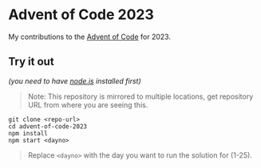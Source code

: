 # Advent of Code 2023

My contributions to the [Advent of Code](https://adventofcode.com/) for 2023.

## Try it out

_(you need to have [node.js](https://nodejs.org/) installed first)_

> Note: This repository is mirrored to multiple locations, get repository URL from where you are seeing this.

```shell
git clone <repo-url>
cd advent-of-code-2023
npm install
npm start <dayno>
```

> Replace `<dayno>` with the day you want to run the solution for (1-25).
